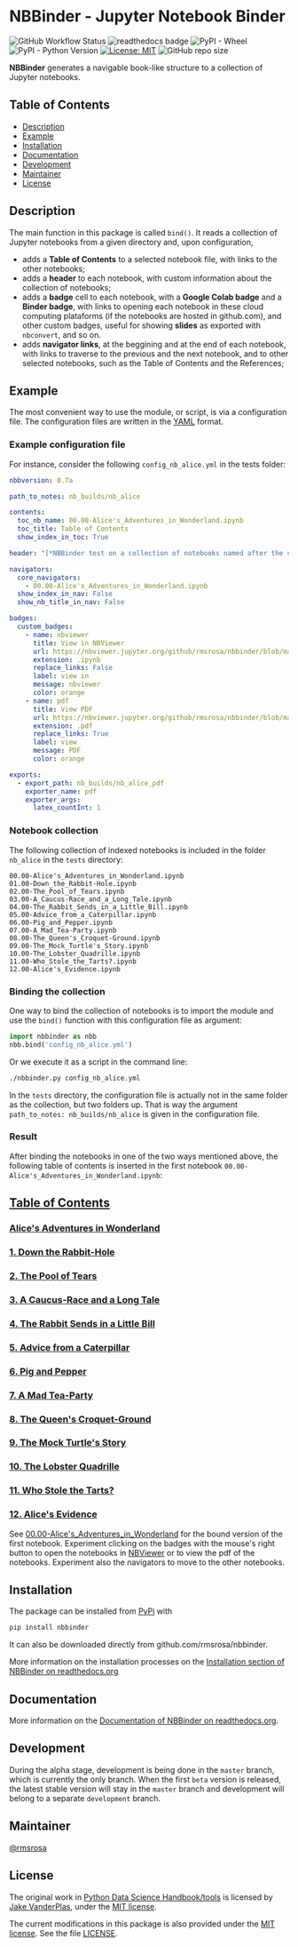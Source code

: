 # NBBinder - Jupyter Notebook Binder

![GitHub Workflow Status](https://img.shields.io/github/workflow/status/rmsrosa/nbbinder/NBBinder_Test) ![readthedocs badge](https://readthedocs.org/projects/nbbinder/badge/) ![PyPI - Wheel](https://img.shields.io/pypi/wheel/nbbinder) ![PyPI - Python Version](https://img.shields.io/pypi/pyversions/nbbinder) [![License: MIT](https://img.shields.io/badge/License-MIT-yellow.svg)](https://opensource.org/licenses/MIT) ![GitHub repo size](https://img.shields.io/github/repo-size/rmsrosa/nbbinder)

**NBBinder** generates a navigable book-like structure to a collection of Jupyter notebooks.

## Table of Contents

- [Description](#description)
- [Example](#example)
- [Installation](#installation)
- [Documentation](#documentation)
- [Development](#development)
- [Maintainer](#maintainer)
- [License](#license)

## Description

The main function in this package is called `bind()`. It reads a collection of Jupyter notebooks from a given directory and, upon configuration,

- adds a **Table of Contents** to a selected notebook file, with links to the other notebooks;
- adds a **header** to each notebook, with custom information about the collection of notebooks;
- adds a **badge** cell to each notebook, with a **Google Colab badge** and a **Binder badge**, with links to opening each notebook in these cloud computing plataforms (if the notebooks are hosted in github.com), and other custom badges, useful for showing **slides** as exported with `nbconvert`, and so on.
- adds **navigator links**, at the beggining and at the end of each notebook, with links to traverse to the previous and the next notebook, and to other selected notebooks, such as the Table of Contents and the References;

## Example

The most convenient way to use the module, or script, is via a configuration file. The configuration files are written in the [YAML](https://en.wikipedia.org/wiki/YAML) format.

### Example configuration file

For instance, consider the following `config_nb_alice.yml` in the tests folder:

```yaml
nbbversion: 0.7a

path_to_notes: nb_builds/nb_alice

contents:
  toc_nb_name: 00.00-Alice's_Adventures_in_Wonderland.ipynb
  toc_title: Table of Contents
  show_index_in_toc: True

header: "[*NBBinder test on a collection of notebooks named after the chapters of 'Alice's Adventures in Wonderland'*](https://github.com/rmsrosa/nbbinder)"

navigators:
  core_navigators:
    - 00.00-Alice's_Adventures_in_Wonderland.ipynb
  show_index_in_nav: False
  show_nb_title_in_nav: False

badges:
  custom_badges:
    - name: nbviewer
      title: View in NBViewer
      url: https://nbviewer.jupyter.org/github/rmsrosa/nbbinder/blob/master/tests/nb_builds/nb_alice
      extension: .ipynb
      replace_links: False
      label: view in
      message: nbviewer
      color: orange
    - name: pdf
      title: View PDF
      url: https://nbviewer.jupyter.org/github/rmsrosa/nbbinder/blob/master/tests/nb_builds/nb_alice_pdf
      extension: .pdf
      replace_links: True
      label: view
      message: PDF
      color: orange

exports:
  - export_path: nb_builds/nb_alice_pdf
    exporter_name: pdf
    exporter_args:
      latex_countInt: 1
```

### Notebook collection

The following collection of indexed notebooks is included in the folder `nb_alice` in the `tests` directory:

```text
00.00-Alice's_Adventures_in_Wonderland.ipynb
01.00-Down_the_Rabbit-Hole.ipynb
02.00-The_Pool_of_Tears.ipynb
03.00-A_Caucus-Race_and_a_Long_Tale.ipynb
04.00-The_Rabbit_Sends_in_a_Little_Bill.ipynb
05.00-Advice_from_a_Caterpillar.ipynb
06.00-Pig_and_Pepper.ipynb
07.00-A_Mad_Tea-Party.ipynb
08.00-The_Queen's_Croquet-Ground.ipynb
09.00-The_Mock_Turtle's_Story.ipynb
10.00-The_Lobster_Quadrille.ipynb
11.00-Who_Stole_the_Tarts?.ipynb
12.00-Alice's_Evidence.ipynb
```

### Binding the collection

One way to bind the collection of notebooks is to import the module and use the `bind()` function with this configuration file as argument:

```python
import nbbinder as nbb
nbb.bind('config_nb_alice.yml')
```

Or we execute it as a script in the command line:

```bash
./nbbinder.py config_nb_alice.yml
```

In the `tests` directory, the configuration file is actually not in the same folder as the collection, but two folders up. That is way the argument `path_to_notes: nb_builds/nb_alice` is given in the configuration file.

### Result

After binding the notebooks in one of the two ways mentioned above, the following table of contents is inserted in the first notebook `00.00-Alice's_Adventures_in_Wonderland.ipynb`:

## [Table of Contents](#/)

### [Alice's Adventures in Wonderland](#/)

### [1. Down the Rabbit-Hole](#/)

### [2. The Pool of Tears](#/)

### [3. A Caucus-Race and a Long Tale](#/)

### [4. The Rabbit Sends in a Little Bill](#/)

### [5. Advice from a Caterpillar](#/)

### [6. Pig and Pepper](#/)

### [7. A Mad Tea-Party](#/)

### [8. The Queen's Croquet-Ground](#/)

### [9. The Mock Turtle's Story](#/)

### [10. The Lobster Quadrille](#/)

### [11. Who Stole the Tarts?](#/)

### [12. Alice's Evidence](#/)

See [00.00-Alice's_Adventures_in_Wonderland](tests/nb_builds/nb_alice/00.00-Alice's_Adventures_in_Wonderland.ipynb) for the bound version of the first notebook. Experiment clicking on the badges with the mouse's right button to open the notebooks in [NBViewer](https://nbviewer.jupyter.org/) or to view the pdf of the notebooks. Experiment also the navigators to move to the other notebooks.

## Installation

The package can be installed from [PyPi](https://pypi.org/project/nbbinder/) with

```bash
pip install nbbinder
```

It can also be downloaded directly from github.com/rmsrosa/nbbinder.

More information on the installation processes on the [Installation section of NBBinder on readthedocs.org](https://nbbinder.readthedocs.io/en/latest/Installation.html)

## Documentation

More information on the [Documentation of NBBinder on readthedocs.org](https://nbbinder.readthedocs.io).

## Development

During the alpha stage, development is being done in the `master` branch, which is currently the only branch. When the first `beta` version is released, the latest stable version will stay in the `master` branch and development will belong to a separate `development` branch.

## Maintainer

[@rmsrosa](https://github.com/rmsrosa)

## License

The original work in [Python Data Science Handbook/tools](https://github.com/jakevdp/PythonDataScienceHandbook/tree/master/tools) is licensed by [Jake VanderPlas](http://vanderplas.com/), under the [MIT license](https://opensource.org/licenses/MIT).

The current modifications in this package is also provided under the [MIT license](https://opensource.org/licenses/MIT). See the file [LICENSE](LICENSE).
